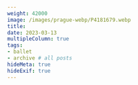 ```yaml
---
weight: 42000
image: /images/prague-webp/P4181679.webp
title:
date: 2023-03-13
multipleColumn: true
tags:
- ballet
- archive # all posts
hideMeta: true
hideExif: true
---
```

